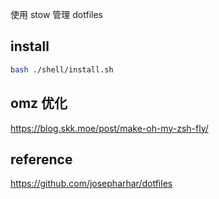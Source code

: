 使用 stow 管理 dotfiles

## install

```sh
bash ./shell/install.sh
```

## omz 优化

https://blog.skk.moe/post/make-oh-my-zsh-fly/

## reference

https://github.com/josepharhar/dotfiles
